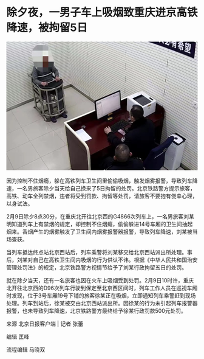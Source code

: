 # 除夕夜，一男子车上吸烟致重庆进京高铁降速，被拘留5日

![a36fc942cc1019e3031621fd6e7322d8.jpg](https://raw.githubusercontent.com/qqhsx/qqnews_image/main/2024/02/10/除夕夜，一男子车上吸烟致重庆进京高铁降速，被拘留5日/a36fc942cc1019e3031621fd6e7322d8.jpg)

因为控制不住烟瘾，躲在高铁列车卫生间里偷偷吸烟，触发烟雾报警，导致列车降速，一名男旅客除夕当天给自己换来了5日拘留的处罚。北京铁路警方提示旅客，高铁、动车全列禁烟，违者将受到罚款、拘留等处罚，请旅客不要抱有侥幸心理，以身试法。

2月9日除夕8点30分，在重庆北开往北京西的G4866次列车上，一名男旅客刘某明知道列车上有禁烟的规定，却控制不住烟瘾，偷偷躲进14号车厢的卫生间抽起烟来。香烟产生的烟雾触发了卫生间内烟雾报警器报警，导致列车降速，刘某被当场查获。

当列车抵达终点站北京西站后，列车乘警将刘某移交给北京西站派出所处理。事后，刘某对自己在高铁卫生间内吸烟的行为供认不讳。根据《中华人民共和国治安管理处罚法》的规定，北京铁路警方视情节给予了刘某行政拘留五日的处罚。

就在除夕当天，还有一名旅客也因在火车上吸烟受到处罚。2月9日10时许，重庆北开往北京西的D96次列车行驶到保定至北京西区间时，列车工作人员在巡视车厢时发现，位于3号车厢19号下铺的旅客徐某正在吸烟，立即通知列车乘警赶到现场处理。列车到站后，徐某被交由北京西站派出所。因徐某的行为未引起列车报警器报警，也未导致列车降速，北京铁路警方最终给予徐某行政罚款500元处罚。

来源 北京日报客户端 | 记者 张蕾

编辑 匡峰

流程编辑 马晓双

